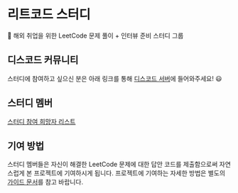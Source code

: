# 리트코드 스터디

🛫 해외 취업을 위한 LeetCode 문제 풀이 + 인터뷰 준비 스터디 그룹

## 디스코드 커뮤니티

스터디에 참여하고 싶으신 분은 아래 링크를 통해 [디스코드 서버](https://discord.gg/6TwzdnW6ze)에 들어와주세요! 😃

## 스터디 멤버

[스터디 참여 희망자 리스트](https://github.com/DaleStudy/leetcode-study/issues/7)

## 기여 방법

스터디 멤버들은 자신이 해결한 LeetCode 문제에 대한 답안 코드를 제출함으로써 자연스럽게 본 프로젝트에 기여하시게 됩니다.
프로젝트에 기여하는 자세한 방법은 별도의 [가이드 문서](./CONTRIBUTING.md)를 참고 바랍니다.
